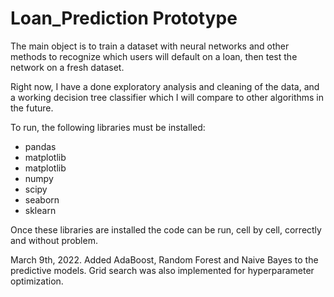 # Loan_Prediction Prototype
The main object is to train a dataset with neural networks and other methods to recognize which users will default on a loan, then test the network on a fresh dataset.

Right now, I have a done exploratory analysis and cleaning of the data, and a working decision tree classifier which I will compare to other algorithms in the future.

To run, the following libraries must be installed:
 * pandas 
 * matplotlib 
 * matplotlib
 * numpy 
 * scipy 
 * seaborn 
 * sklearn

Once these libraries are installed the code can be run, cell by cell, correctly and without problem. 

March 9th, 2022.
Added AdaBoost, Random Forest and Naive Bayes to the predictive models. Grid search was also implemented for hyperparameter optimization.
